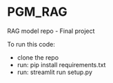 # PGM_RAG
RAG model repo - Final project

To run this code:
- clone the repo
- run: pip install requirements.txt
- run: streamlit run setup.py
